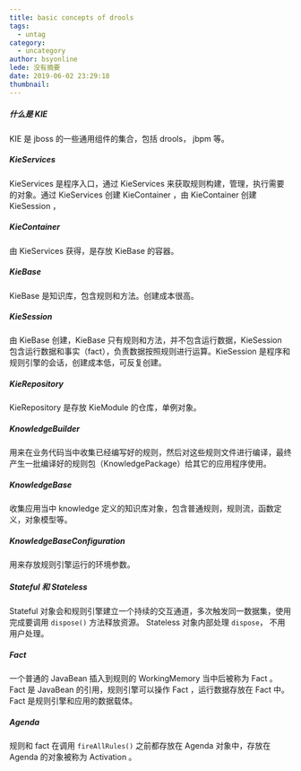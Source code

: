 ```yaml
---
title: basic concepts of drools
tags:
  - untag
category:
  - uncategory
author: bsyonline
lede: 没有摘要
date: 2019-06-02 23:29:18
thumbnail:
---
```




##### 什么是 KIE
KIE 是 jboss 的一些通用组件的集合，包括 drools， jbpm 等。

##### KieServices
KieServices 是程序入口，通过 KieServices 来获取规则构建，管理，执行需要的对象。通过 KieServices 创建 KieContainer ，由 KieContainer 创建 KieSession ， 

##### KieContainer
由 KieServices 获得，是存放 KieBase 的容器。

##### KieBase 
KieBase 是知识库，包含规则和方法。创建成本很高。

##### KieSession
由 KieBase 创建，KieBase 只有规则和方法，并不包含运行数据，KieSession 包含运行数据和事实（fact），负责数据按照规则进行运算。KieSession 是程序和规则引擎的会话，创建成本低，可反复创建。

##### KieRepository
KieRepository 是存放 KieModule 的仓库，单例对象。

##### KnowledgeBuilder
用来在业务代码当中收集已经编写好的规则，然后对这些规则文件进行编译，最终产生一批编译好的规则包（KnowledgePackage）给其它的应用程序使用。

##### KnowledgeBase
收集应用当中 knowledge 定义的知识库对象，包含普通规则，规则流，函数定义，对象模型等。

##### KnowledgeBaseConfiguration
用来存放规则引擎运行的环境参数。

##### Stateful 和 Stateless
Stateful 对象会和规则引擎建立一个持续的交互通道，多次触发同一数据集，使用完成要调用 ```dispose()``` 方法释放资源。
Stateless 对象内部处理 ```dispose```， 不用用户处理。

##### Fact
一个普通的 JavaBean 插入到规则的 WorkingMemory 当中后被称为 Fact 。Fact 是 JavaBean 的引用，规则引擎可以操作 Fact ，运行数据存放在 Fact 中。Fact 是规则引擎和应用的数据载体。

##### Agenda
规则和 fact 在调用 ```fireAllRules()``` 之前都存放在 Agenda 对象中，存放在 Agenda 的对象被称为 Activation 。

